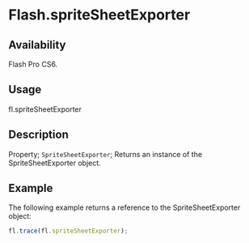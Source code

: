 # Flash.spriteSheetExporter

## Availability

Flash Pro CS6.

## Usage

fl.spriteSheetExporter

## Description

Property; `SpriteSheetExporter`; Returns an instance of the SpriteSheetExporter object.

## Example

The following example returns a reference to the SpriteSheetExporter object:

```javascript
fl.trace(fl.spriteSheetExporter);
```
